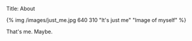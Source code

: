 Title: About



{% img /images/just_me.jpg 640 310 "It's just me" "Image of myself" %}

That's me. Maybe.